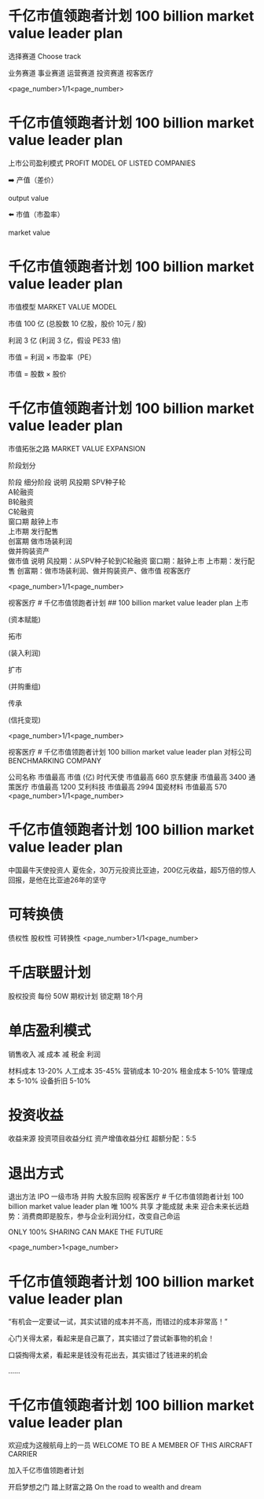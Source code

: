 # 千亿市值领跑者计划 100 billion market value leader plan
选择赛道
Choose track

业务赛道
事业赛道
运营赛道
投资赛道
视客医疗

<page_number>1/1<page_number>

# 千亿市值领跑者计划 100 billion market value leader plan
上市公司盈利模式
PROFIT MODEL OF LISTED COMPANIES

➡️ 产值（差价）

output value

⬅️ 市值（市盈率）

market value

# 千亿市值领跑者计划 100 billion market value leader plan
市值模型
MARKET VALUE MODEL

市值 100 亿
(总股数 10 亿股，股价 10元 / 股)

利润 3 亿
(利润 3 亿，假设 PE33 倍)

市值 = 利润 × 市盈率（PE）

市值 = 股数 × 股价

# 千亿市值领跑者计划 100 billion market value leader plan
市值拓张之路
MARKET VALUE EXPANSION

阶段划分

阶段	细分阶段	说明
风投期	SPV种子轮	
A轮融资	
B轮融资	
C轮融资	
窗口期	敲钟上市	
上市期	发行配售	
创富期	做市场装利润	
做并购装资产	
做市值	
说明
风投期：从SPV种子轮到C轮融资
窗口期：敲钟上市
上市期：发行配售
创富期：做市场装利润、做并购装资产、做市值
视客医疗

<page_number>1/1<page_number>

视客医疗 # 千亿市值领跑者计划 ## 100 billion market value leader plan
上市

(资本赋能)

拓市

(装入利润)

扩市

(并购重组)

传承

(信托变现)

<page_number>1/1<page_number>

视客医疗 # 千亿市值领跑者计划 100 billion market value leader plan
对标公司
BENCHMARKING COMPANY


公司名称	市值最高	市值 (亿)
时代天使	市值最高	660
京东健康	市值最高	3400
通策医疗	市值最高	1200
艾利科技	市值最高	2994
国瓷材料	市值最高	570
<page_number>1/1<page_number>

# 千亿市值领跑者计划 100 billion market value leader plan
中国最牛天使投资人
夏佐全，30万元投资比亚迪，200亿元收益，超5万倍的惊人回报，是他在比亚迪26年的坚守

# 可转换债
债权性
股权性
可转换性
<page_number>1/1<page_number>

# 千店联盟计划
股权投资
每份 50W
期权计划
锁定期 18个月
# 单店盈利模式
销售收入
减
成本
减
税金
利润

材料成本 13-20%
人工成本 35-45%
营销成本 10-20%
租金成本 5-10%
管理成本 5-10%
设备折旧 5-10%
# 投资收益
收益来源
投资项目收益分红
资产增值收益分红
超额分配：5:5
# 退出方式
退出方法
IPO
一级市场
并购
大股东回购
视客医疗 # 千亿市值领跑者计划 100 billion market value leader plan
唯 100% 共享 才能成就 未来
迎合未来长远趋势：消费商即是股东，参与企业利润分红，改变自己命运

ONLY 100% SHARING CAN MAKE THE FUTURE

<page_number>1<page_number>

# 千亿市值领跑者计划 100 billion market value leader plan
“有机会一定要试一试，其实试错的成本并不高，而错过的成本非常高！”

心门关得太紧，看起来是自己赢了，其实错过了尝试新事物的机会！

口袋掏得太紧，看起来是钱没有花出去，其实错过了钱进来的机会

……

# 千亿市值领跑者计划 100 billion market value leader plan
欢迎成为这艘航母上的一员
WELCOME TO BE A MEMBER OF THIS AIRCRAFT CARRIER

加入千亿市值领跑者计划

开启梦想之门 踏上财富之路
On the road to wealth and dream